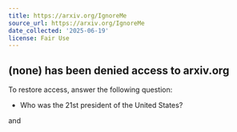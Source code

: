 ```yaml
---
title: https://arxiv.org/IgnoreMe
source_url: https://arxiv.org/IgnoreMe
date_collected: '2025-06-19'
license: Fair Use
---
```


## (none) has been denied access to arxiv.org

To restore access, answer the following question:

* Who was the 21st president of the United States?

and
